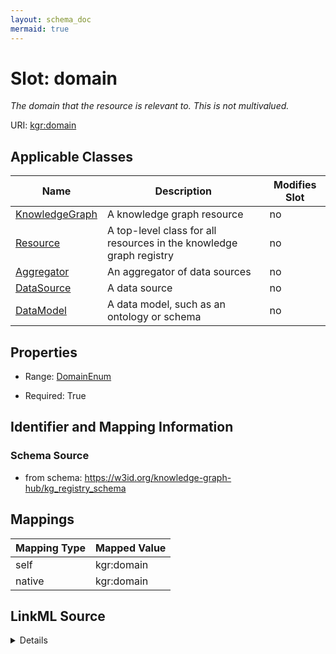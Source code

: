 ```yaml
---
layout: schema_doc
mermaid: true
---
```




# Slot: domain


_The domain that the resource is relevant to. This is not multivalued._





URI: [kgr:domain](https://w3id.org/bridge2ai/data-sheets-schema/domain)



<!-- no inheritance hierarchy -->





## Applicable Classes

| Name | Description | Modifies Slot |
| --- | --- | --- |
| [KnowledgeGraph](KnowledgeGraph.html) | A knowledge graph resource |  no  |
| [Resource](Resource.html) | A top-level class for all resources in the knowledge graph registry |  no  |
| [Aggregator](Aggregator.html) | An aggregator of data sources |  no  |
| [DataSource](DataSource.html) | A data source |  no  |
| [DataModel](DataModel.html) | A data model, such as an ontology or schema |  no  |







## Properties

* Range: [DomainEnum](DomainEnum.html)

* Required: True





## Identifier and Mapping Information







### Schema Source


* from schema: https://w3id.org/knowledge-graph-hub/kg_registry_schema




## Mappings

| Mapping Type | Mapped Value |
| ---  | ---  |
| self | kgr:domain |
| native | kgr:domain |




## LinkML Source

<details>
```yaml
name: domain
description: The domain that the resource is relevant to. This is not multivalued.
from_schema: https://w3id.org/knowledge-graph-hub/kg_registry_schema
rank: 1000
alias: domain
owner: Resource
domain_of:
- Resource
range: DomainEnum
required: true

```
</details>

